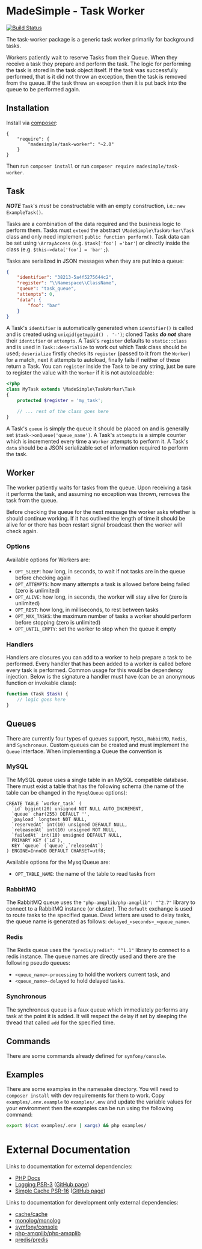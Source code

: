# MadeSimple - Task Worker
[![Build Status](https://travis-ci.org/pdscopes/task-worker.svg?branch=master)](https://travis-ci.org/pdscopes/task-worker)

The task-worker package is a generic task worker primarily for background tasks.

Workers patiently wait to reserve Tasks from their Queue. When they receive a
task they prepare and perform the task. The logic for performing the task is
stored in the task object itself. If the task was successfully performed, that
is it did not throw an exception, then the task is removed from the queue.
If the task threw an exception then it is put back into the queue to be performed
again.

## Installation
Install via [composer](https://getcomposer.org/):
```
{
    "require": {
        "madesimple/task-worker": "~2.0"
    }
}
```
Then run `composer install` or run `composer require madesimple/task-worker`.

## Task
***NOTE*** `Task`'s _must_ be constructable with an empty construction, i.e.: `new ExampleTask()`.

Tasks are a combination of the data required and the business logic to perform them.
Tasks must `extend` the abstract `\MadeSimple\TaskWorker\Task` class and only need implement `public function perform()`.
Task data can be set using `\ArrayAccess` (e.g. `$task['foo'] ='bar'`) or directly inside the class (e.g. `$this->data['foo'] = 'bar';`).

Tasks are serialized in JSON messages when they are put into a queue:
```json
{
    "identifier": "38213-5a4f5275644c2",
    "register": "\\Namespace\\ClassName",
    "queue": "task_queue",
    "attempts": 0,
    "data": {
        "foo": "bar"
    }
}
```

A Task's `identifier` is automatically generated when `identifier()` is called and is created using `uniqid(getmypid() . '-')`; cloned Tasks ***do not*** share their `identifier` or `attempts`.
A Task's `register` defaults to `static::class` and is used in `Task::deserialize` to work out which Task class should be used; `deserialize` firstly checks its `register` (passed to it from the `Worker`) for a match, next it attempts to autoload, finally fails if neither of these return a Task.
You can `register` inside the Task to be any string, just be sure to register the value with the `Worker` if it is not autoloadable:
```php
<?php
class MyTask extends \MadeSimple\TaskWorker\Task
{
    protected $register = 'my_task';

    // ... rest of the class goes here
}
```
A Task's `queue` is simply the queue it should be placed on and is generally set `$task->onQueue('queue_name')`.
A Task's `attempts` is a simple counter which is incremented every time a `Worker` attempts to perform it.
A Task's `data` should be a JSON serializable set of information required to perform the task.

## Worker
The worker patiently waits for tasks from the queue. Upon receiving a task it
performs the task, and assuming no exception was thrown, removes the task from
the queue.

Before checking the queue for the next message the worker asks whether is should
continue working. If it has outlived the length of time it should be alive for
or there has been restart signal broadcast then the worker will check again.

### Options
Available options for Workers are:
* `OPT_SLEEP`: how long, in seconds, to wait if not tasks are in the queue before checking again
* `OPT_ATTEMPTS`: how many attempts a task is allowed before being failed (zero is unlimited)
* `OPT_ALIVE`: how long, in seconds, the worker will stay alive for (zero is unlimited)
* `OPT_REST`: how long, in milliseconds, to rest between tasks
* `OPT_MAX_TASKS`: the maximum number of tasks a worker should perform before stopping (zero is unlimited)
* `OPT_UNTIL_EMPTY`: set the worker to stop when the queue it empty

### Handlers
Handlers are closures you can add to a worker to help prepare a task to be performed.
Every handler that has been added to a worker is called before every task is performed.
Common usage for this would be dependency injection. Below is the signature a handler
must have (can be an anonymous function or invokable class):
```php
function (Task $task) {
    // logic goes here
}
```

## Queues
There are currently four types of queues support, `MySQL`, `RabbitMQ`, `Redis`, and `Synchronous`.
Custom queues can be created and must implement the `Queue` interface. When implementing a Queue the convention is

### MySQL
The MySQL queue uses a single table in an MySQL compatible database.
There must exist a table that has the following schema (the name of the table can
be changed in the `MysqlQueue` options):
```mysql
CREATE TABLE `worker_task` (
  `id` bigint(20) unsigned NOT NULL AUTO_INCREMENT,
  `queue` char(255) DEFAULT '',
  `payload` longtext NOT NULL,
  `reservedAt` int(10) unsigned DEFAULT NULL,
  `releasedAt` int(10) unsigned NOT NULL,
  `failedAt` int(10) unsigned DEFAULT NULL,
  PRIMARY KEY (`id`),
  KEY `queue` (`queue`,`releasedAt`)
) ENGINE=InnoDB DEFAULT CHARSET=utf8;
```

Available options for the MysqlQueue are:
* `OPT_TABLE_NAME`: the name of the table to read tasks from

### RabbitMQ
The RabbitMQ queue uses the `"php-amqplib/php-amqplib": "^2.7"` library to connect to a RabbitMQ instance (or cluster).
The `default` exchange is used to route tasks to the specified queue.
Dead letters are used to delay tasks, the queue name is generated as follows: `delayed_<seconds>_<queue_name>`.

### Redis
The Redis queue uses the `"predis/predis": "^1.1"` library to connect to a redis instance.
The queue names are directly used and there are the following pseudo queues:
* `<queue_name>-processing` to hold the workers current task, and
* `<queue_name>-delayed` to hold delayed tasks.


### Synchronous
The synchronous queue is a faux queue which immediately performs any task at the point it is added.
It will respect the delay if set by sleeping the thread that called `add` for the specified time.

## Commands
There are some commands already defined for `symfony/console`.

## Examples
There are some examples in the namesake directory. You will need to `composer install`
with dev requirements for them to work. Copy `examples/.env.example` to `examples/.env` and update
the variable values for your environment then the examples can be run using the following command:

```bash
export $(cat examples/.env | xargs) && php examples/
```

# External Documentation
Links to documentation for external dependencies:
* [PHP Docs](http://php.net/)
* [Logging PSR-3](http://www.php-fig.org/psr/psr-3/) ([GitHub page](https://github.com/php-fig/log))
* [Simple Cache PSR-16](http://www.php-fig.org/psr/psr-16/) ([GitHub page](https://github.com/php-fig/simple-cache))

Links to documentation for development only external dependencies:
* [cache/cache](http://www.php-cache.com/en/latest/)
* [monolog/monolog](https://github.com/Seldaek/monolog)
* [symfony/console](http://symfony.com/doc/current/components/console.html)
* [php-amqplib/php-amqplib](https://github.com/php-amqplib/php-amqplib)
* [predis/predis](https://github.com/nrk/predis)

